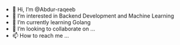 - 👋 Hi, I’m @Abdur-raqeeb
- 👀 I’m interested in Backend Development and Machine Learning
- 🌱 I’m currently learning Golang
- 💞️ I’m looking to collaborate on ...
- 📫 How to reach me ...

<!---
Abdur-raqeeb/Abdur-raqeeb is a ✨ special ✨ repository because its `README.md` (this file) appears on your GitHub profile.
You can click the Preview link to take a look at your changes.
--->
